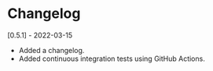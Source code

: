 # Changelog

[0.5.1] - 2022-03-15

* Added a changelog.
* Added continuous integration tests using GitHub Actions.

